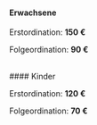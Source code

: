 #### Erwachsene

Erstordination: **150 €**

Folgeordination: **90 €**

<br>
#### Kinder

Erstordination: **120 €**

Folgeordination: **70 €**
